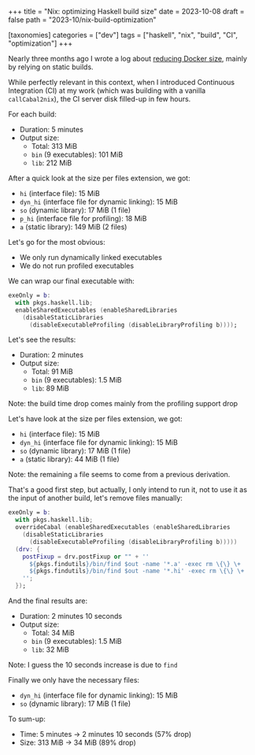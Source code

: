 +++
title = "Nix: optimizing Haskell build size"
date = 2023-10-08
draft = false
path = "2023-10/nix-build-optimization"

[taxonomies]
categories = ["dev"]
tags = ["haskell", "nix", "build", "CI", "optimization"]
+++

Nearly three months ago I wrote a log about [reducing Docker size](@/2023-07-16_nix-docker-optimization.md),
mainly by relying on static builds.

While perfectly relevant in this context, when I introduced Continuous Integration (CI)
at my work (which was building with a vanilla `callCabal2nix`), the CI server disk
filled-up in few hours.

For each build:

* Duration: 5 minutes
* Output size:
  * Total: 313 MiB
  * `bin` (9 executables): 101 MiB
  * `lib`: 212 MiB

After a quick look at the size per files extension, we got:

* `hi` (interface file): 15 MiB
* `dyn_hi` (interface file for dynamic linking): 15 MiB
* `so` (dynamic library): 17 MiB (1 file)
* `p_hi` (interface file for profiling): 18 MiB
* `a` (static library): 149 MiB (2 files)

Let's go for the most obvious:

* We only run dynamically linked executables
* We do not run profiled executables

We can wrap our final executable with:

```nix
exeOnly = b:
  with pkgs.haskell.lib;
  enableSharedExecutables (enableSharedLibraries
    (disableStaticLibraries
      (disableExecutableProfiling (disableLibraryProfiling b))));
```

Let's see the results:

* Duration: 2 minutes
* Output size:
  * Total: 91 MiB
  * `bin` (9 executables): 1.5 MiB
  * `lib`: 89 MiB

Note: the build time drop comes mainly from the profiling support drop

Let's have look at the size per files extension, we got:

* `hi` (interface file): 15 MiB
* `dyn_hi` (interface file for dynamic linking): 15 MiB
* `so` (dynamic library): 17 MiB (1 file)
* `a` (static library): 44 MiB (1 file)

Note: the remaining `a` file seems to come from a previous derivation.

That's a good first step, but actually, I only intend to run it, not to use it
as the input of another build, let's remove files manually:

```nix
exeOnly = b:
  with pkgs.haskell.lib;
  overrideCabal (enableSharedExecutables (enableSharedLibraries
    (disableStaticLibraries
      (disableExecutableProfiling (disableLibraryProfiling b)))))
  (drv: {
    postFixup = drv.postFixup or "" + ''
      ${pkgs.findutils}/bin/find $out -name '*.a' -exec rm \{\} \+
      ${pkgs.findutils}/bin/find $out -name '*.hi' -exec rm \{\} \+
    '';
  });
```

And the final results are:

* Duration: 2 minutes 10 seconds
* Output size:
  * Total: 34 MiB
  * `bin` (9 executables): 1.5 MiB
  * `lib`: 32 MiB

Note: I guess the 10 seconds increase is due to `find`

Finally we only have the necessary files:

* `dyn_hi` (interface file for dynamic linking): 15 MiB
* `so` (dynamic library): 17 MiB (1 file)

To sum-up:

* Time: 5 minutes -> 2 minutes 10 seconds (57% drop)
* Size: 313 MiB -> 34 MiB (89% drop)
